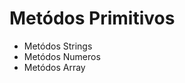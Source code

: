 <h1>Metódos Primitivos </h1>

<ul>
    <li>Metódos Strings</li>
    <li>Metódos Numeros</li>
    <li>Metódos Array</li>

</ul>
